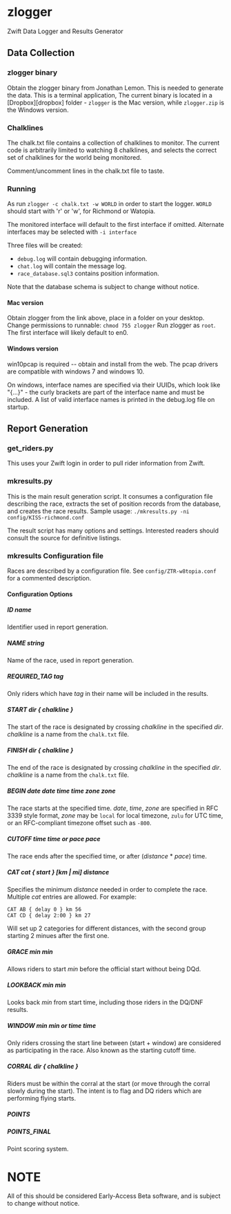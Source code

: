 # zlogger
Zwift Data Logger and Results Generator

## Data Collection

### zlogger binary
Obtain the zlogger binary from Jonathan Lemon.
This is needed to generate the data.  This is a terminal application,
The current binary is located in a [Dropbox][dropbox] folder - `zlogger` is
the Mac version, while `zlogger.zip` is the Windows version.

### Chalklines
The chalk.txt file contains a collection of chalklines to monitor.
The current code is arbitrarily limited to watching 8 chalklines, and
selects the correct set of chalklines for the world being monitored.

Comment/uncomment lines in the chalk.txt file to taste.

### Running
As run `zlogger -c chalk.txt -w WORLD` in order to start the logger.
`WORLD` should start with 'r' or 'w', for Richmond or Watopia.

The monitored interface will default to the first interface if omitted.
Alternate interfaces may be selected with `-i interface`

Three files will be created:

 * `debug.log` will contain debugging information.
 * `chat.log` will contain the message log.
 * `race_database.sql3` contains position information.

Note that the database schema is subject to change without notice.


#### Mac version
Obtain zlogger from the link above, place in a folder on your desktop.
Change permissions to runnable: `chmod 755 zlogger`
Run zlogger as `root`.  The first interface will likely default to en0.

#### Windows version
win10pcap is required -- obtain and install from the web.
The pcap drivers are compatible with windows 7 and windows 10.

On windows, interface names are specified via their UUIDs, which look
like "{...}" - the curly brackets are part of the interface name and must
be included.
A list of valid interface names is printed in the debug.log file on startup.


## Report Generation

### get_riders.py

This uses your Zwift login in order to pull rider information from Zwift.

### mkresults.py

This is the main result generation script.  It consumes a configuration file
describing the race, extracts the set of position records from the database,
and creates the race results.
 Sample usage: `./mkresults.py -ni config/KISS-richmond.conf`

The result script has many options and settings.  Interested readers should
consult the source for definitive listings.

### mkresults Configuration file

Races are described by a configuration file.  See `config/ZTR-w8topia.conf`
for a commented description.

#### Configuration Options

##### ID _name_
Identifier used in report generation.

##### NAME _string_
Name of the race, used in report generation.

##### REQUIRED_TAG _tag_
Only riders which have _tag_ in their name will be included in the results.

##### START _dir_ { _chalkline_ }
The start of the race is designated by crossing _chalkline_ in the specified
_dir_.  _chalkline_ is a name from the `chalk.txt` file.

##### FINISH _dir_ { _chalkline_ }
The end of the race is designated by crossing _chalkline_ in the specified
_dir_.  _chalkline_ is a name from the `chalk.txt` file.

##### BEGIN date _date_ time _time_ zone _zone_
The race starts at the specified time.  _date_, _time_, _zone_ are specified
in RFC 3339 style format, _zone_ may be `local` for local timezone, `zulu`
for UTC time, or an RFC-compliant timezone offset such as `-800`.

##### CUTOFF time _time_  or   pace _pace_
The race ends after the specified time, or after (_distance_ * _pace_) time.

##### CAT _cat_ { _start_ } [km | mi] _distance_
Specifies the minimum _distance_ needed in order to complete the race.
Multiple _cat_ entries are allowed.  For example:
```
CAT AB { delay 0 } km 56
CAT CD { delay 2:00 } km 27
```
Will set up 2 categories for different distances, with the second group
starting 2 minues after the first one.

##### GRACE min _min_
Allows riders to start _min_ before the official start without being DQd.

##### LOOKBACK min _min_
Looks back _min_ from start time, including those riders in the DQ/DNF results.

##### WINDOW min _min_  or  time _time_
Only riders crossing the start line between (start + window) are considered
as participating in the race.  Also known as the starting cutoff time.

##### CORRAL _dir_ { _chalkline_ }
Riders must be within the corral at the start (or move through the corral
slowly during the start).  The intent is to flag and DQ riders which are
performing flying starts.

##### POINTS
##### POINTS_FINAL
Point scoring system.



# NOTE

All of this should be considered Early-Access Beta software, and is subject to
change without notice.

[drop]: https://www.dropbox.com/sh/uboejm07pawjcnl/AABvHG9v1Vi24XOmtEwSqJ3Za?dl=0 "Dropbox"
